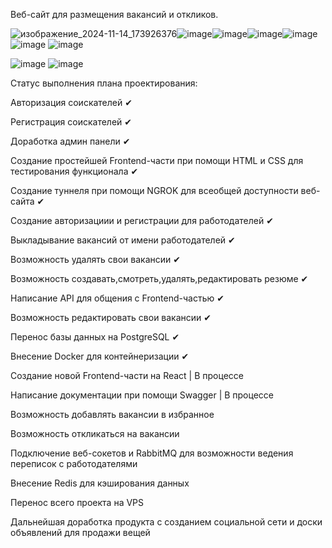 Веб-сайт для размещения вакансий и откликов.

![изображение_2024-11-14_173926376](https://github.com/user-attachments/assets/f76dfad6-fd35-4325-8a7d-4f71a22afc52)![image](https://github.com/user-attachments/assets/88ee2508-ec0f-4481-979c-a80db87227af)![image](https://github.com/user-attachments/assets/2b0f869b-d1d1-45da-96e9-344c2d321147)![image](https://github.com/user-attachments/assets/8f70247f-a3af-4210-bd69-70c0d5f3dc66)![image](https://github.com/user-attachments/assets/59e56deb-9f60-4d58-be28-b1a40660fab2)
![image](https://github.com/user-attachments/assets/061208ae-5cc7-49e5-aa03-4c9f4d127740)
![image](https://github.com/user-attachments/assets/196800c3-f356-4f1c-90a3-0e765c63a532)



![image](https://github.com/user-attachments/assets/e2266f70-23a1-4fdd-bff3-d315b7f362c4)
![image](https://github.com/user-attachments/assets/318a88a7-17d6-45e8-809f-62789ecbc5bf)

Статус выполнения плана проектирования:

Авторизация соискателей ✔

Регистрация соискателей ✔

Доработка админ панели ✔

Создание простейшей Frontend-части при помощи HTML и CSS для тестирования функционала ✔

Создание туннеля при помощи NGROK для всеобщей доступности веб-сайта ✔

Создание авторизациии и регистрации для работодателей ✔

Выкладывание вакансий от имени работодателей ✔

Возможность удалять свои вакансии ✔

Возможность создавать,смотреть,удалять,редактировать резюме ✔

Написание API для общения с Frontend-частью ✔

Возможность редактировать свои вакансии ✔

Перенос базы данных на PostgreSQL ✔

Внесение Docker для контейнеризации ✔

Создание новой Frontend-части на React | В процессе 

Написание документации при помощи Swagger | В процессе

Возможность добавлять вакансии в избранное

Возможность откликаться на вакансии

Подключение веб-сокетов и RabbitMQ для возможности ведения переписок с работодателями

Внесение Redis для кэширования данных

Перенос всего проекта на VPS

Дальнейшая доработка продукта с созданием социальной сети и доски объявлений для продажи вещей
